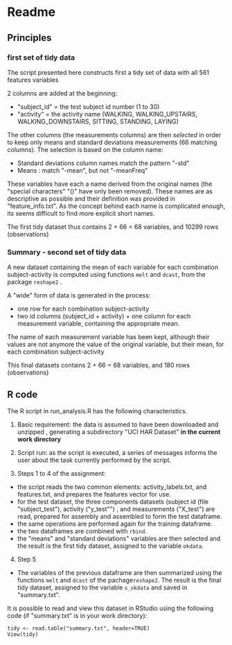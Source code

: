 
# Readme #

## Principles ##

### first set of tidy data ###
The script presented here constructs first a tidy set of data with all 561 features variables

2 columns are added at the beginning:

* "subject_id" = the test subject id number (1 to 30)
* "activity" = the activity name (WALKING, WALKING_UPSTAIRS, WALKING_DOWNSTAIRS, SITTING, STANDING, LAYING)

The other columns (the measurements columns) are then *selected* in order to keep only means and standard deviations measurements (66 matching columns). The selection is based on the column name:

* Standard deviations column names match the pattern "-std"
* Means : match "-mean", but not "-meanFreq"

These variables have each a name derived from the original names (the "special characters" "()"  have only been removed).
These names are as descriptive as possible and their definition was provided in "feature_info.txt". 
As the concept behind each name is complicated enough, its seems difficult to find  more explicit short names.

The first tidy dataset thus contains 2 + 66 = 68 variables, and 10299 rows (observations)

### Summary - second set of tidy data ###
A new dataset containing the mean of each variable for each combination subject-activity is computed using functions `melt` and `dcast`, from the package `reshape2` .

A "wide" form of data is generated in the process:

* one row for each combination subject-activity
* two id columns (subject_id + activity) + one column for each measurement variable, containing the appropriate mean.

The name of each measurement variable has been kept, although their values are not anymore the value of the original variable, but their mean, for each combination subject-activity 

This final datasets contains 2 + 66 = 68 variables, and 180 rows (observations)


## R code ##

The R script in run_analysis.R has the following characteristics.

1. Basic requirement: the data is assumed to have been downloaded and unzipped , generating a subdirectory "UCI HAR Dataset" **in the current work directory**

2. Script run: as the script is executed, a series of messages informs the user about the task currently performed by the script.

3. Steps 1 to 4 of the assignment:

 + the script reads the two common elements: activity_labels.txt, and features.txt, and prepares the features vector for use.
 + for the test dataset, the three components datasets (subject id (file "subject_test"), activity ("y_test"") , and measurements ("X_test") are read, prepared for assembly and assembled to form  the test dataframe.
 + the same operations are performed again for the training dataframe.
 + the two dataframes are combined with `rbind`.
 + the "means" and "standard deviations" variables are then selected and the result is the first tidy dataset, assigned to the variable `okdata`.

4. Step 5

 + The variables of the previous dataframe are then summarized using the functions `melt` and `dcast` of the pachage`reshape2`. The result is the final tidy dataset, assigned to the variable `s_okdata` and saved in "summary.txt". 

It is possible to read and view this dataset in RStudio using the following code (if "summary.txt" is in your work directory):
````
tidy <- read.table("summary.txt", header=TRUE)
View(tidy)
````
